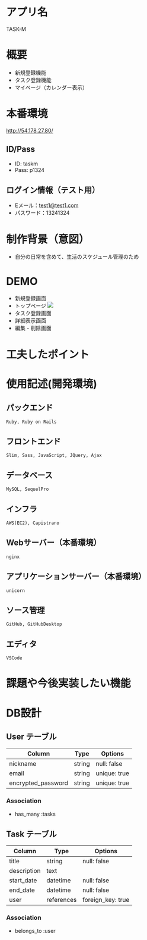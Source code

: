 # アプリ名
  TASK-M

# 概要
  - 新規登録機能
  - タスク登録機能
  - マイページ（カレンダー表示）

# 本番環境
  http://54.178.27.80/
  
  ## ID/Pass
  - ID: taskm	
  - Pass: p1324
  
  ## ログイン情報（テスト用）
  - Eメール：test1@test1.com
  - パスワード：13241324

# 制作背景（意図）
  - 自分の日常を含めて、生活のスケジュール管理のため

# DEMO
  - 新規登録画面
  - トップページ
   ![ ](https://gyazo.com/387014a3fa449223ced7fa7bcd8e7b33/raw)
  - タスク登録画面
  - 詳細表示画面
  - 編集・削除画面

# 工夫したポイント

# 使用記述(開発環境)
  ## パックエンド
    Ruby, Ruby on Rails
  ## フロントエンド
    Slim, Sass, JavaScript, JQuery, Ajax
  ## データベース
    MySQL, SequelPro
  ## インフラ
    AWS(EC2), Capistrano
  ## Webサーバー（本番環境）
    nginx
  ## アプリケーションサーバー（本番環境）
    unicorn
  ## ソース管理
    GitHub, GitHubDesktop
  ## エディタ
    VSCode

# 課題や今後実装したい機能


# DB設計

## User テーブル

| Column              | Type       | Options           |
| ------------------- | ---------- | ----------------- |
| nickname            | string     | null: false       |
| email               | string     | unique: true      |
| encrypted_password  | string     | unique: true      |

### Association

- has_many :tasks

## Task テーブル

| Column          | Type       | Options           |
| --------------  | ---------- | ----------------- |
| title           | string     | null: false       |
| description     | text       |                   |
| start_date      | datetime   | null: false       |
| end_date        | datetime   | null: false       |
| user            | references | foreign_key: true |

### Association

- belongs_to :user